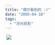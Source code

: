 ```yaml
---
title: "偶尔看到的 :)"
date: "2005-04-18"
tags: 
  - "浮光掠影"
---
```


 ![](http://storage.msn.com/x1pUr2osLO3XWizD8zaREQc7dlXAFTnaQxThJZJv9ehMizDRGPx6aQNRgX22yVD_fDLSH-Itf8MFVz-Jkqo9AcRkAQf_FaiCUl4)
